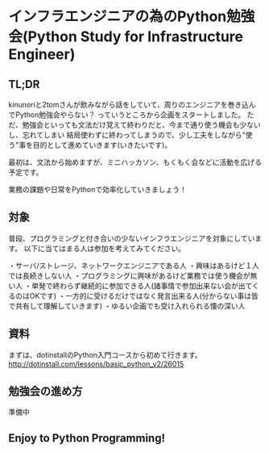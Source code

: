 # インフラエンジニアの為のPython勉強会(Python Study for Infrastructure Engineer)

## TL;DR

kinunoriと2tomさんが飲みながら話をしていて、周りのエンジニアを巻き込んでPython勉強会やらない？
っていうところから企画をスタートしました。
ただ、勉強会といっても文法だけ覚えて終わりだと、今まで通り使う機会も少ないし、忘れてしまい
結局使わずに終わってしまうので、少し工夫をしながら"使う"事を目的として進めていきます(いきたいです)。

最初は、文法から始めますが、ミニハッカソン、もくもく会などに活動を広げる予定です。

業務の課題や日常をPythonで効率化していきましょう！

## 対象
普段、プログラミングと付き合いの少ないインフラエンジニアを対象にしています。
以下に当てはまる人は参加を考えてみてください。

・サーバ/ストレージ、ネットワークエンジニアである人
・興味はあるけど１人では長続きしない人
・プログラミングに興味があるけど業務では使う機会が無い人
・単発で終わらず継続的に参加できる人(諸事情で参加出来ない会が出てくるのはOKです)
・一方的に受けるだけではなく発言出来る人(分からない事は皆で共有して理解していきます)
・ゆるい企画でも受け入れられる懐の深い人

## 資料

まずは、dotinstallのPython入門コースから初めて行きます。
http://dotinstall.com/lessons/basic_python_v2/26015

## 勉強会の進め方

準備中

## Enjoy to Python Programming!
